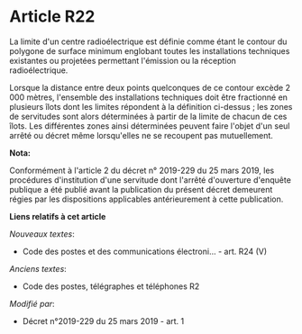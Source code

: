 # Article R22

La limite d'un centre radioélectrique est définie comme étant le contour du polygone de surface minimum englobant toutes les
installations techniques existantes ou projetées permettant l'émission ou la réception radioélectrique.

Lorsque la distance entre deux points quelconques de ce contour excède 2 000 mètres, l'ensemble des installations techniques
doit être fractionné en plusieurs îlots dont les limites répondent à la définition ci-dessus ; les zones de servitudes sont
alors déterminées à partir de la limite de chacun de ces îlots. Les différentes zones ainsi déterminées peuvent faire l'objet
d'un seul arrêté ou décret même lorsqu'elles ne se recoupent pas mutuellement.

**Nota:**

Conformément à l'article 2 du décret n° 2019-229 du 25 mars 2019, les procédures d'institution d'une servitude dont l'arrêté
d'ouverture d'enquête publique a été publié avant la publication du présent décret demeurent régies par les dispositions
applicables antérieurement à cette publication.

**Liens relatifs à cet article**

_Nouveaux textes_:

  - Code des postes et des communications électroni... - art. R24 (V)

_Anciens textes_:

  - Code des postes, télégraphes et téléphones R2

_Modifié par_:

  - Décret n°2019-229 du 25 mars 2019 - art. 1
